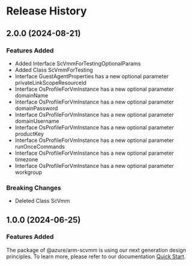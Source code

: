 # Release History
    
## 2.0.0 (2024-08-21)
    
### Features Added

  - Added Interface ScVmmForTestingOptionalParams
  - Added Class ScVmmForTesting
  - Interface GuestAgentProperties has a new optional parameter privateLinkScopeResourceId
  - Interface OsProfileForVmInstance has a new optional parameter domainName
  - Interface OsProfileForVmInstance has a new optional parameter domainPassword
  - Interface OsProfileForVmInstance has a new optional parameter domainUsername
  - Interface OsProfileForVmInstance has a new optional parameter productKey
  - Interface OsProfileForVmInstance has a new optional parameter runOnceCommands
  - Interface OsProfileForVmInstance has a new optional parameter timezone
  - Interface OsProfileForVmInstance has a new optional parameter workgroup

### Breaking Changes

  - Deleted Class ScVmm
    
    
## 1.0.0 (2024-06-25)

### Features Added

The package of @azure/arm-scvmm is using our next generation design principles. To learn more, please refer to our documentation [Quick Start](https://aka.ms/azsdk/js/mgmt/quickstart).
